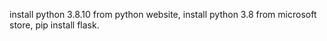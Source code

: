 install python 3.8.10 from python website,
install python 3.8 from microsoft store,
pip install flask.
